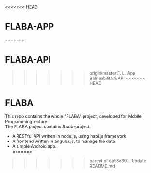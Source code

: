 <<<<<<< HEAD
# FLABA-APP
=======
# FLABA-API
>>>>>>> origin/master
F. L. App Balneabilità &amp; API
<<<<<<< HEAD
# FLABA
This repo contains the whole "FLABA" project, developed for Mobile Programming lecture.  
The FLABA project contains 3 sub-project:  
- A RESTful API written in node.js, using hapi.js framework  
- A frontend written in angular.js, to manage the data  
- A simple Android app.  
=======
>>>>>>> parent of ca53e30... Update README.md
